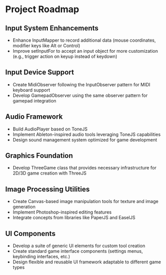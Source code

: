 # Project Roadmap

## Input System Enhancements
- Enhance InputMapper to record additional data (mouse coordinates, modifier keys like Alt or Control)
- Improve setInputFor to accept an input object for more customization (e.g., trigger action on keyup instead of keydown)

## Input Device Support
- Create MidiObserver following the InputObserver pattern for MIDI keyboard support
- Develop GamepadObserver using the same observer pattern for gamepad integration

## Audio Framework
- Build AudioPlayer based on ToneJS
- Implement Ableton-inspired audio tools leveraging ToneJS capabilities
- Design sound management system optimized for game development

## Graphics Foundation
- Develop ThreeGame class that provides necessary infrastructure for 2D/3D game creation with ThreeJS

## Image Processing Utilities
- Create Canvas-based image manipulation tools for texture and image generation
- Implement Photoshop-inspired editing features
- Integrate concepts from libraries like PaperJS and EaselJS

## UI Components
- Develop a suite of generic UI elements for custom tool creation
- Create standard game interface components (settings menus, keybinding interfaces, etc.)
- Design flexible and reusable UI framework adaptable to different game types
